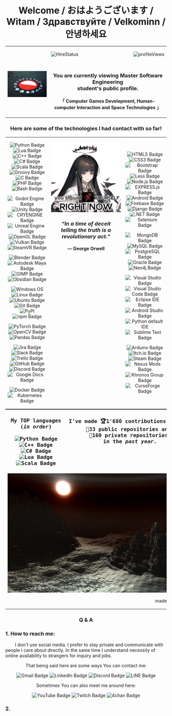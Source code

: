 <h1 align="center">Welcome / おはようございます / Witam / Здравствуйте / Velkominn / 안녕하세요 </h1>
<!-- END OF SECTION #0 -->

<table align="center" style="border: 0;padding: 0;margin: 0;border-spacing: 0; border-collapse: collapse;">
    <tr>
        <!-- LEFT -->
        <td align="center" width="27%">            
            <p align="center">
                <a href="https://gdansk.pja.edu.pl"> 
                    <img align="left" src="assets/PJATK_logo_graphic.jpg" alt="PJATK" style="object-fit: contain;"/></a> </p>
        </td>
        <!-- RIGHT -->
        <td align="center" width="73%">
            <p align="center" valign="top">
                <img src="https://komarev.com/ghpvc/?username=mg10552&label=Profile%20views&color=0e75b6&style=flat" alt="profileViews" align="right"/>
                <img src="https://img.shields.io/badge/Open%20for%20hire-YES-green" alt="HireStatus" align="left"/>
                <br>
                <h3 align="center" style="display: flex; justify-content: space-evenly; padding-top: 25px;"><b>You are currently viewing Master Software Engineering <br>student's public profile.</b></h3> </p>
            <p align="center" valign="top">
                <h4 align="center" style="display: flex; justify-content: space-evenly; padding-top: 0px;">「 Computer Games Development, Human-computer Interaction and Space Technologies 」</h4> </p>
        </td>
    </tr>
</table>
<!-- END OF SECTION #1 -->


<table align="center" style="border: 0;padding: 0;margin: 0;border-spacing: 0; border-collapse: collapse;">
    <!-- TABLE HEADER -->
    <tr align="center" width="100%">
        <h3 align="center"> Here are some of the technologies I had contact with so far! </h3> 
    </tr>
    <tr>
        <!-- LEFT -->
        <td align="center" width="27%">            
            <!-- Languages -->
            <p align="center">
                <img src="https://img.shields.io/badge/Python-3776AB?logo=python&logoColor=fff" alt="Python Badge">
                <img src="https://img.shields.io/badge/Lua-2C2D72?logo=lua&logoColor=fff" alt="Lua Badge">
                <img src="https://img.shields.io/badge/C%2B%2B-00599C?logo=cplusplus&logoColor=fff" alt="C++ Badge">
                <img src="https://custom-icon-badges.demolab.com/badge/C%23-%23239120.svg?logo=cshrp&logoColor=white" alt="C# Badge">
                <img src="https://img.shields.io/badge/Scala-DC322F?logo=scala&logoColor=fff" alt="Scala Badge">
                <img src="https://img.shields.io/badge/Groovy-4298B8?logo=apachegroovy&logoColor=fff" alt="Groovy Badge">
                <img src="https://img.shields.io/badge/C-A8B9CC?logo=c&logoColor=fff" alt="C Badge">
                <img src="https://img.shields.io/badge/PHP-777BB4?logo=php&logoColor=fff" alt="PHP Badge">
                <img src="https://img.shields.io/badge/Bash-4EAA25?logo=gnubash&logoColor=fff" alt="Bash Badge"> </p>       
            <!-- Game engines -->
            <p align="center">
                <img src="https://img.shields.io/badge/Godot%20Engine-478CBF?logo=godotengine&logoColor=fff" alt="Godot Engine Badge">
                <img src="https://img.shields.io/badge/Unity-FFF?logo=unity&logoColor=000" alt="Unity Badge">
                <img src="https://img.shields.io/badge/CRYENGINE-000?logo=cryengine&logoColor=fff" alt="CRYENGINE Badge">
                <img src="https://img.shields.io/badge/Unreal%20Engine-0E1128?logo=unrealengine&logoColor=fff" alt="Unreal Engine Badge">
                <img src="https://img.shields.io/badge/OpenGL-5586A4?logo=opengl&logoColor=fff" alt="OpenGL Badge">
                <img src="https://img.shields.io/badge/Vulkan-A41E22?logo=vulkan&logoColor=fff" alt="Vulkan Badge">
                <img src="https://img.shields.io/badge/SteamVR-%23232F3E.svg?logo=steam&logoColor=white" alt="SteamVR Badge"> </p>          
            <!-- Software -->
            <p align="center">
                <img src="https://img.shields.io/badge/Blender-E87D0D?logo=blender&logoColor=fff" alt="Blender Badge">
                <img src="https://img.shields.io/badge/Autodesk%20Maya-37A5CC?logo=autodeskmaya&logoColor=fff" alt="Autodesk Maya Badge">
                <img src="https://img.shields.io/badge/GIMP-5C5543?logo=gimp&logoColor=fff" alt="GIMP Badge">
                <img src="https://img.shields.io/badge/Obsidian-7C3AED?logo=obsidian&logoColor=fff" alt="Obsidian Badge"> </p>          
            <!-- OS/Managers -->
            <p align="center">
                <img src="https://custom-icon-badges.demolab.com/badge/Windows-0078D6?logo=windows11&logoColor=white" alt="Windows OS">
                <img src="https://img.shields.io/badge/Linux-FCC624?logo=linux&logoColor=000" alt="Linux Badge">
                <img src="https://img.shields.io/badge/Ubuntu-E95420?logo=ubuntu&logoColor=fff" alt="Ubuntu Badge">
                <img src="https://img.shields.io/badge/Git-F05032?logo=git&logoColor=fff" alt="Git Badge">
                <img src="https://img.shields.io/badge/PyPI-3775A9?logo=pypi&logoColor=fff" alt="PyPI">
                <img src="https://img.shields.io/badge/npm-CB3837?logo=npm&logoColor=fff" alt="npm Badge"> </p>            
            <!-- AI & ML -->
            <p align="center">
                <img src="https://img.shields.io/badge/PyTorch-EE4C2C?logo=pytorch&logoColor=fff" alt="PyTorch Badge">
                <img src="https://img.shields.io/badge/OpenCV-5C3EE8?logo=opencv&logoColor=fff" alt="OpenCV Badge">
                <img src="https://img.shields.io/badge/pandas-150458?logo=pandas&logoColor=fff" alt="Pandas Badge"> </p>
            <!-- Collab tools -->
            <p align="center"> 
                <img src="https://img.shields.io/badge/Jira-0052CC?logo=jira&logoColor=fff" alt="Jira Badge">
                <img src="https://img.shields.io/badge/Slack-4A154B?logo=slack&logoColor=fff" alt="Slack Badge">
                <img src="https://img.shields.io/badge/Trello-0052CC?logo=trello&logoColor=fff" alt="Trello Badge">
                <img src="https://img.shields.io/badge/GitHub-181717?logo=github&logoColor=fff" alt="GitHub Badge">
                <img src="https://img.shields.io/badge/Discord-5865F2?logo=discord&logoColor=fff" alt="Discord Badge">
                <img src="https://img.shields.io/badge/Google%20Docs-4285F4?logo=googledocs&logoColor=fff" alt="Google Docs Badge"> </p>
            <!-- DevOPS -->
            <p align="center">
                <img src="https://img.shields.io/badge/Docker-2496ED?logo=docker&logoColor=fff" alt="Docker Badge">
                <img src="https://img.shields.io/badge/Kubernetes-326CE5?logo=kubernetes&logoColor=fff" alt="Kubernetes Badge"> </p>            
        </td>
        <!-- MIDDLE -->
        <td align="center" width="46%" style="vertical-align:top">
            <p align="center">
                <img src="assets/virtuosa-arknights_ropes.png" style="object-fit: contain;"></p>
            <h3 align="center"><i>“In a time of deceit<br/>telling the truth is a revolutionary act.”</i><br/><h4> ― George Orwell </h4></h3>
            <br>
        </td>
        <!-- RIGHT -->
        <td align="center" width="27%">
            <!-- Web -->
            <p align="center">
                <img src="https://img.shields.io/badge/HTML5-E34F26?logo=html5&logoColor=fff" alt="HTML5 Badge">
                <img src="https://img.shields.io/badge/CSS3-1572B6?logo=css3&logoColor=fff" alt="CSS3 Badge">
                <img src="https://img.shields.io/badge/Bootstrap-7952B3?logo=bootstrap&logoColor=fff" alt="Bootstrap Badge">
                <img src="https://img.shields.io/badge/Less-1D365D?logo=less&logoColor=fff" alt="Less Badge">
                <img src="https://img.shields.io/badge/Node.js-5FA04E?logo=nodedotjs&logoColor=fff" alt="Node.js Badge">
                <img src="https://img.shields.io/badge/Express.js-%23404d59.svg?logo=express&logoColor=%2361DAFB" alt="EXPRESS.js Badge">
                <img src="https://img.shields.io/badge/Android-34A853?logo=android&logoColor=fff" alt="Android Badge">
                <img src="https://img.shields.io/badge/Firebase-DD2C00?logo=firebase&logoColor=fff" alt="Firebase Badge">
                <img src="https://img.shields.io/badge/Django-092E20?logo=django&logoColor=fff" alt="Django Badge">
                <img src="https://img.shields.io/badge/.NET-512BD4?logo=dotnet&logoColor=fff" alt=".NET Badge">
                <img src="https://img.shields.io/badge/Selenium-43B02A?logo=selenium&logoColor=fff" alt="Selenium Badge"> </p> 
            <!-- Databases -->
            <p align="center">
                <img src="https://img.shields.io/badge/MongoDB-47A248?logo=mongodb&logoColor=fff" alt="MongoDB Badge">
                <img src="https://img.shields.io/badge/MySQL-4479A1?logo=mysql&logoColor=fff" alt="MySQL Badge">
                <img src="https://img.shields.io/badge/PostgreSQL-4169E1?logo=postgresql&logoColor=fff" alt="PostgreSQL Badge">
                <img src="https://img.shields.io/badge/Oracle-F80000?logo=oracle&logoColor=fff" alt="Oracle Badge">
                <img src="https://img.shields.io/badge/Neo4j-4581C3?logo=neo4j&logoColor=fff" alt="Neo4j Badge"> </p>
            <!-- IDE/Code editors -->
            <p align="center">
                <img src="https://custom-icon-badges.demolab.com/badge/Visual%20Studio-5C2D91.svg?&logo=visual-studio&logoColor=white" alt="Visual Studio Badge">
                <img src="https://custom-icon-badges.demolab.com/badge/Visual%20Studio%20Code-0078d7.svg?logo=vsc&logoColor=white" alt="Visual Studio Code Badge">
                <img src="https://img.shields.io/badge/Eclipse%20IDE-2C2255?logo=eclipseide&logoColor=fff" alt="Eclipse IDE Badge">
                <img src="https://img.shields.io/badge/Android%20Studio-3DDC84?logo=androidstudio&logoColor=fff" alt="Android Studio Badge">
                <img src="https://img.shields.io/badge/Python%20IDLE-3776AB?logo=python&logoColor=fff" alt="Python default IDE">
                <img src="https://img.shields.io/badge/Sublime%20Text-FF9800?logo=sublimetext&logoColor=fff" alt="Sublime Text Badge"> </p>
            <!-- Other "stuff" -->
            <p align="center"> 
                <img src="https://img.shields.io/badge/Arduino-00878F?logo=arduino&logoColor=fff" alt="Arduino Badge">
                <img src="https://img.shields.io/badge/Itch.io-FA5C5C?logo=itchdotio&logoColor=fff" alt="Itch.io Badge">
                <img src="https://img.shields.io/badge/Steam-000?logo=steam&logoColor=fff" alt="Steam Badge">
                <img src="https://img.shields.io/badge/Nexus%20Mods-E6832B?logo=nexusmods&logoColor=fff" alt="Nexus Mods Badge">
                <img src="https://img.shields.io/badge/Khronos%20Group-C33?logo=khronosgroup&logoColor=fff" alt="Khronos Group Badge">
                <img src="https://img.shields.io/badge/CurseForge-F16436?logo=curseforge&logoColor=fff" alt="CurseForge Badge"> </p>
        </td>
    </tr>
</table>
<!-- END OF SECTION #2 -->


<table align="center" style="border: 0;padding: 0;margin: 0;border-spacing: 0; border-collapse: collapse;">
    <tr>
        <!-- LEFT -->
        <td align="center" width="27%">            
            <h3 align="top" style="object-fit: contain;">
                <pre> My <b>TOP</b> languages <br> (<i>in order</i>) <br><br><img src="https://img.shields.io/badge/Python-3776AB?logo=python&logoColor=fff" alt="Python Badge"><br><img src="https://img.shields.io/badge/C%2B%2B-00599C?logo=cplusplus&logoColor=fff" alt="C++ Badge"><br><img src="https://custom-icon-badges.demolab.com/badge/C%23-%23239120.svg?logo=cshrp&logoColor=white" alt="C# Badge"><br><img src="https://img.shields.io/badge/Lua-2C2D72?logo=lua&logoColor=fff" alt="Lua Badge"><br><img src="https://img.shields.io/badge/Scala-DC322F?logo=scala&logoColor=fff" alt="Scala Badge"></pre> </h3>
        </td>
        <!-- MIDDLE -->
        <td align="center" width="46%" style="vertical-align:top">
            <h3 align="center" style="object-fit: contain;"><pre>I've made 🏆<b>1'680</b> contributions across <br>📜<b>33</b> public repositories and <br>🔑<b>160</b> private repositories <br>in the <i>past year<i>.</pre></h3>
        </td>
        <!-- RIGHT -->
        <td align="center" width="27%">
             <h3><img align="center" style="object-fit: contain;" src="https://github-readme-stats.vercel.app/api/top-langs?username=mg10552&show_icons=true&theme=dark&hide_border=true&locale=en&layout=compact&count_private=true&include_all_commits=true" alt="mg10552" /> </h3>
        </td>
    </tr>
    <!-- FOOTER -->
    <tr align="center" width="100%">
        <td align="center" colspan="3">
        <img src="assets/Sinscape_modernGL.png" alt="None" style="object-fit: contain;" width="auto" height="auto">
        <p align="right"> made with ModernGL & Python </td>
    </tr>
</table>
<!-- END OF SECTION #3 -->
     

<table align="center" style="border: 0;padding: 0;margin: 0;border-spacing: 0; border-collapse: collapse;">
    <!-- HEADER -->
    <tr align="center" width="100%">
        <h3 align="center"> Q & A </h3> 
    </tr>
    <tr>
        <h3> 1. How to reach me: </h3>
        <p align="left" style="text-indent: 30px;"> I don't use social media. I prefer to stay private and communicate with people I care about directly. In the same time I understand necessity of online availability to strangers for inquiry and jobs. </p>
        <p align="center"> That being said here are some ways You can contact me: </p>
        <p align="center">
            <img src="https://img.shields.io/badge/Gmail-EA4335?logo=gmail&logoColor=fff" alt="Gmail Badge">
            <img src="https://img.shields.io/badge/LinkedIn-0A66C2?logo=linkedin&logoColor=fff" alt="LinkedIn Badge">
            <img src="https://img.shields.io/badge/Discord-5865F2?logo=discord&logoColor=fff" alt="Discord Badge">
            <img src="https://img.shields.io/badge/LINE-00C300?logo=line&logoColor=fff" alt="LINE Badge"> </p>
        <p align="center"> Sometimes You can also meet me around here: </p>
        <p align="center">
            <img src="https://img.shields.io/badge/YouTube-F00?logo=youtube&logoColor=fff" alt="YouTube Badge">
            <img src="https://img.shields.io/badge/Twitch-9146FF?logo=twitch&logoColor=fff" alt="Twitch Badge">
            <img src="https://img.shields.io/badge/4chan-060?logo=4chan&logoColor=fff" alt="4chan Badge"> </p>
    </tr>
    <tr>
        <h3> 2. </h3>
        <p align="left" style="text-indent: 30px;">  </p>
        <p align="center">  </p>
        <p align="center">
            </p>
    </tr>
</table>


<!--
<img src="https://img.shields.io/badge/Brave-FB542B?logo=brave&logoColor=fff" alt="Brave Badge">
<img src="https://img.shields.io/badge/uBlock%20Origin-800000?logo=ublockorigin&logoColor=fff" alt="uBlock Origin Badge">
<img src="https://img.shields.io/badge/F--Droid-1976D2?logo=fdroid&logoColor=fff" alt="F-Droid Badge">

<img src="https://img.shields.io/badge/Signal-3A76F0?logo=signal&logoColor=fff" alt="Signal Badge">
<img src="https://img.shields.io/badge/Telegram-26A5E4?logo=telegram&logoColor=fff" alt="Telegram Badge">



            
- 🌱 I’m currently learning: **niche game engines**
- 👨‍💻 All of my projects are available at: [right here, but later on]
- 💬 Ask me about: **Game design, privacy, security, complex problem solving.**
- 📫 How to reach me? **You don't. (for now)**
- 📄 About my experiences [TODO](TODO)
- ⚡ Fun fact: **Everything exists due to sheer kinetic force of the past. We can't create anything new that is good, because merit is dead and compentency crysis reigns supreme in the name of the ideology that in the end will ruin all.**

eccentric, info hazard
<p>&nbsp;</p>

-->